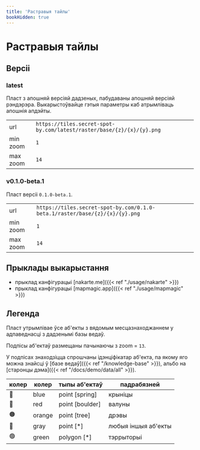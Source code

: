 ```yaml
---
title: 'Растравыя тайлы'
bookHidden: true
---
```

# Растравыя тайлы

## Версіі

### latest

Пласт з апошняй версіяй дадзеных, пабудаваны апошняй версіяй рэндэрэра.
Выкарыстоўвайце гэтыя параметры каб атрымліваць апошнія апдэйты.

|          |                                                                       |
|----------|-----------------------------------------------------------------------|
| url      | `https://tiles.secret-spot-by.com/latest/raster/base/{z}/{x}/{y}.png` |  
| min zoom | `1`                                                                   |
| max zoom | `14`                                                                  |


### v0.1.0-beta.1

Пласт версіі `0.1.0-beta.1`.
    
|          |                                                                             |
|----------|-----------------------------------------------------------------------------|
| url      | `https://tiles.secret-spot-by.com/0.1.0-beta.1/raster/base/{z}/{x}/{y}.png` |      
| min zoom | `1`                                                                         |
| max zoom | `14`                                                                        |

## Прыклады выкарыстання

- прыклад канфігурацыі [nakarte.me]({{< ref "./usage/nakarte" >}})
- прыклад канфігурацыі [mapmagic.app]({{< ref "./usage/mapmagic" >}})

## Легенда 

Пласт утрымлівае ўсе аб'екты з вядомым месцазнаходжаннем у адпаведнасці з дадзенымі базы ведаў.

Подпісы аб'ектаў размещаны пачынаючы з zoom = `13`.

У подпісах знаходзіцца спрошчаны ідэнціфікатар аб'екта,
па якому яго можна знайсці ў [базе ведаў]({{< ref "/knowledge-base" >}}), 
альбо на [старонцы дэма]({{< ref "/docs/demo/data/all" >}}).

| колер | колер  | тыпы аб'ектаў   | падрабязней         |      
|-------|--------|-----------------|---------------------|
| 🔵    | blue   | point [spring]  | крыніцы             |
| 🔴    | red    | point [boulder] | валуны              |
| 🟠    | orange | point [tree]    | дрэвы               |
| 🩶    | gray   | point [*]       | любыя іншыя аб'екты |
| 🟢    | green  | polygon [*]     | тэррыторыі          |
